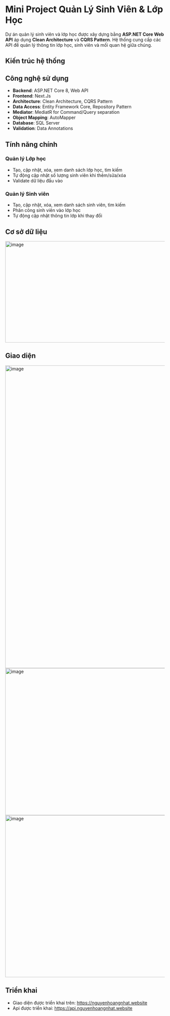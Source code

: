 # Mini Project Quản Lý Sinh Viên & Lớp Học

Dự án quản lý sinh viên và lớp học được xây dựng bằng **ASP.NET Core Web API** áp dụng **Clean Architecture** và **CQRS Pattern**. Hệ thống cung cấp các API để quản lý thông tin lớp học, sinh viên và mối quan hệ giữa chúng.

## Kiến trúc hệ thống

## Công nghệ sử dụng

- **Backend**: ASP.NET Core 8, Web API
- **Frontend**: Next.Js
- **Architecture**: Clean Architecture, CQRS Pattern
- **Data Access**: Entity Framework Core, Repository Pattern
- **Mediator**: MediatR for Command/Query separation
- **Object Mapping**: AutoMapper
- **Database**: SQL Server
- **Validation**: Data Annotations

## Tính năng chính

### Quản lý Lớp học
- Tạo, cập nhật, xóa, xem danh sách lớp học, tìm kiếm
- Tự động cập nhật số lượng sinh viên khi thêm/sửa/xóa
- Validate dữ liệu đầu vào

### Quản lý Sinh viên  
- Tạo, cập nhật, xóa, xem danh sách sinh viên, tìm kiếm
- Phân công sinh viên vào lớp học
- Tự động cập nhật thông tin lớp khi thay đổi

## Cơ sở dữ liệu
<img width="678" height="319" alt="image" src="https://github.com/user-attachments/assets/3731e5f4-dfaa-43a4-8387-260a4bc433c5" />

## Giao diện
<img width="1881" height="953" alt="image" src="https://github.com/user-attachments/assets/4b01cc9b-3521-45fb-810b-d091edcd2a61" />
<img width="1914" height="463" alt="image" src="https://github.com/user-attachments/assets/b857140c-541c-4786-974a-7fb70bf98036" />
<img width="1885" height="510" alt="image" src="https://github.com/user-attachments/assets/32273076-b92c-4675-9cce-6f9487013a2b" />

## Triển khai
- Giao diện được triển khai trên: https://nguyenhoangnhat.website
- Api được triển khai: https://api.nguyenhoangnhat.website
